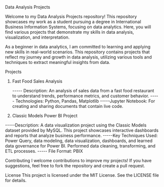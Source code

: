 Data Analysis Projects


Welcome to my Data Analysis Projects repository! This repository showcases my work as a student pursuing a degree in International Business Information Systems, focusing on data analytics. Here, you will find various projects that demonstrate my skills in data analysis, visualization, and interpretation.

As a beginner in data analytics, I am committed to learning and applying new skills in real-world scenarios. This repository contains projects that reflect my journey and growth in data analysis, utilizing various tools and techniques to extract meaningful insights from data.

Projects
1.  Fast Food Sales Analysis

    ----- Description: An analysis of sales data from a fast food restaurant to understand trends, performance metrics, and customer behavior.
   ----- Technologies: Python, Pandas, Matplotlib
    -----Jupyter Notebook: For creating and sharing documents that contain live code.

2.  Classic Models Power BI Project

   -----Description: A data visualization project using the Classic Models dataset provided by MySQL. This project showcases interactive dashboards and reports that analyze business                    performance.
     -----Key Techniques Used: Power Query, data modeling, data visualization, dashboards, and learned data governance for Power BI. Performed data cleaning, transforming, and ETL processes.
    ----- File Format: PBIX




Contributing
I welcome contributions to improve my projects! If you have suggestions, feel free to fork the repository and create a pull request.

License
This project is licensed under the MIT License. See the LICENSE file for details.
